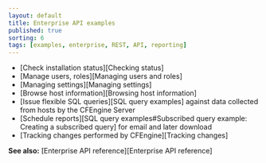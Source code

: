 ```yaml
---
layout: default
title: Enterprise API examples
published: true
sorting: 6
tags: [examples, enterprise, REST, API, reporting]
---
```


* [Check installation status][Checking status]
* [Manage users, roles][Managing users and roles]
* [Managing settings][Managing settings]
* [Browse host information][Browsing host information]
* [Issue flexible SQL queries][SQL query examples] against data collected from hosts by the CFEngine Server
* [Schedule reports][SQL query examples#Subscribed query example: Creating a subscribed query] for email and later download
* [Tracking changes performed by CFEngine][Tracking changes]

**See also:** [Enterprise API reference][Enterprise API reference]
